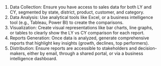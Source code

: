 1.	Data Collection: Ensure you have access to sales data for both LY and CY, segmented by state, district, product, customer, and category.
2.	Data Analysis: Use analytical tools like Excel, or a business intelligence tool (e.g., Tableau, Power BI) to create the comparisons.
3.	Visualization: Create visual representations like bar charts, line graphs, or tables to clearly show the LY vs CY comparison for each report.
4.	Reports Generation: Once data is analyzed, generate comprehensive reports that highlight key insights (growth, declines, top performers).
5.	Distribution: Ensure reports are accessible to stakeholders and decision-makers, either by email, through a shared portal, or via a business intelligence dashboard.
